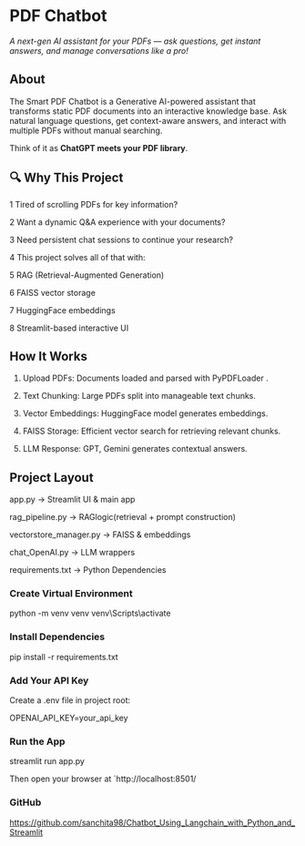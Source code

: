 #  PDF Chatbot

*A next-gen AI assistant for your PDFs — ask questions, get instant answers, and manage conversations like a pro!*


##  About

The Smart PDF Chatbot is a Generative AI-powered assistant that transforms static PDF documents into an interactive knowledge base.
Ask natural language questions, get context-aware answers, and interact with multiple PDFs without manual searching.

Think of it as **ChatGPT meets your PDF library**.


## 🔍 Why This Project

1 Tired of scrolling PDFs for key information?

2 Want a dynamic Q&A experience with your documents?

3 Need persistent chat sessions to continue your research?

4 This project solves all of that with:

5 RAG (Retrieval-Augmented Generation)

6 FAISS vector storage

7 HuggingFace embeddings

8 Streamlit-based interactive UI


## How It Works 

1. Upload PDFs: Documents loaded and parsed with PyPDFLoader .

2. Text Chunking: Large PDFs split into manageable text chunks. 

3. Vector Embeddings: HuggingFace model generates embeddings. 

4. FAISS Storage: Efficient vector search for retrieving relevant chunks. 

5. LLM Response: GPT, Gemini generates contextual answers. 


## Project Layout 

app.py -> Streamlit UI & main app

rag_pipeline.py -> RAGlogic(retrieval + prompt construction)

vectorstore_manager.py -> FAISS & embeddings 

chat_OpenAI.py  -> LLM wrappers

requirements.txt -> Python Dependencies 



###  Create Virtual Environment

python -m venv venv
venv\Scripts\activate    


###  Install Dependencies

pip install -r requirements.txt

###  Add Your API Key

Create a .env file in project root:

OPENAI_API_KEY=your_api_key

###  Run the App

streamlit run app.py

Then open your browser at `http://localhost:8501/


### GitHub  

https://github.com/sanchita98/Chatbot_Using_Langchain_with_Python_and_Streamlit
